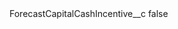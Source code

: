 <?xml version="1.0" encoding="UTF-8"?>
<CustomMetadata xmlns="http://soap.sforce.com/2006/04/metadata">
    <label>ForecastCapitalCashIncentive__c</label>
    <protected>false</protected>
</CustomMetadata>
